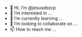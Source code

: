 - 👋 Hi, I’m @jesusebzcp
- 👀 I’m interested in ...
- 🌱 I’m currently learning ...
- 💞️ I’m looking to collaborate on ...
- 📫 How to reach me ...

<!---
jesusebzcp/jesusebzcp is a ✨ special ✨ repository because its `README.md` (this file) appears on your GitHub profile.
You can click the Preview link to take a look at your changes.
--->
